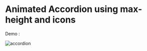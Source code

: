 # Animated Accordion using max-height and icons

Demo :

![accordion](https://github.com/thedevsafaf/frontend-practices-and-challenges/assets/85129653/75d5da23-22e5-4cbf-ac94-1a1888fbbf1b)
